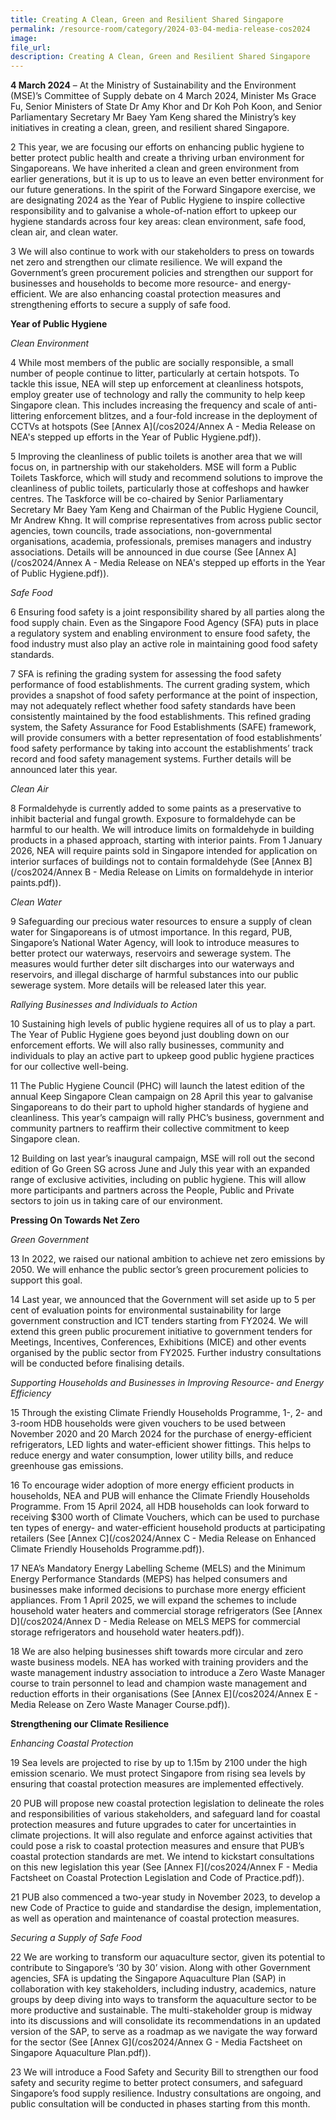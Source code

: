 ```yaml
---  
title: Creating A Clean, Green and Resilient Shared Singapore
permalink: /resource-room/category/2024-03-04-media-release-cos2024
image:  
file_url:  
description: Creating A Clean, Green and Resilient Shared Singapore
--- 
```


**4 March 2024** – At the Ministry of Sustainability and the Environment (MSE)’s Committee of Supply debate on 4 March 2024, Minister Ms Grace Fu, Senior Ministers of State Dr Amy Khor and Dr Koh Poh Koon, and Senior Parliamentary Secretary Mr Baey Yam Keng shared the Ministry’s key initiatives in creating a clean, green, and resilient shared Singapore.

2 This year, we are focusing our efforts on enhancing public hygiene to better protect public health and create a thriving urban environment for Singaporeans. We have inherited a clean and green environment from earlier generations, but it is up to us to leave an even better environment for our future generations. In the spirit of the Forward Singapore exercise, we are designating 2024 as the Year of Public Hygiene to inspire collective responsibility and to galvanise a whole-of-nation effort to upkeep our hygiene standards across four key areas: clean environment, safe food, clean air, and clean water.

3 We will also continue to work with our stakeholders to press on towards net zero and strengthen our climate resilience. We will expand the Government’s green procurement policies and strengthen our support for businesses and households to become more resource- and energy-efficient. We are also enhancing coastal protection measures and strengthening efforts to secure a supply of safe food.

**Year of Public Hygiene**

_Clean Environment_

4 While most members of the public are socially responsible, a small number of people continue to litter, particularly at certain hotspots. To tackle this issue, NEA will step up enforcement at cleanliness hotspots, employ greater use of technology and rally the community to help keep Singapore clean. This includes increasing the frequency and scale of anti-littering enforcement blitzes, and a four-fold increase in the deployment of CCTVs at hotspots (See [Annex A](/cos2024/Annex A - Media Release on NEA's stepped up efforts in the Year of Public Hygiene.pdf)).

5 Improving the cleanliness of public toilets is another area that we will focus on, in partnership with our stakeholders. MSE will form a Public Toilets Taskforce, which will study and recommend solutions to improve the cleanliness of public toilets, particularly those at coffeshops and hawker centres. The Taskforce will be co-chaired by Senior Parliamentary Secretary Mr Baey Yam Keng and Chairman of the Public Hygiene Council, Mr Andrew Khng. It will comprise representatives from across public sector agencies, town councils, trade associations, non-governmental organisations, academia, professionals, premises managers and industry associations. Details will be announced in due course (See [Annex A](/cos2024/Annex A - Media Release on NEA's stepped up efforts in the Year of Public Hygiene.pdf)).

_Safe Food_

6 Ensuring food safety is a joint responsibility shared by all parties along the food supply chain. Even as the Singapore Food Agency (SFA) puts in place a regulatory system and enabling environment to ensure food safety, the food industry must also play an active role in maintaining good food safety standards.

7 SFA is refining the grading system for assessing the food safety performance of food establishments. The current grading system, which provides a snapshot of food safety performance at the point of inspection, may not adequately reflect whether food safety standards have been consistently maintained by the food establishments. This refined grading system, the Safety Assurance for Food Establishments (SAFE) framework, will provide consumers with a better representation of food establishments’ food safety performance by taking into account the establishments’ track record and food safety management systems. Further details will be announced later this year.

_Clean Air_

8 Formaldehyde is currently added to some paints as a preservative to inhibit bacterial and fungal growth. Exposure to formaldehyde can be harmful to our health. We will introduce limits on formaldehyde in building products in a phased approach, starting with interior paints. From 1 January 2026, NEA will require paints sold in Singapore intended for application on interior surfaces of buildings not to contain formaldehyde (See [Annex B](/cos2024/Annex B - Media Release on Limits on formaldehyde in interior paints.pdf)).

_Clean Water_

9 Safeguarding our precious water resources to ensure a supply of clean water for Singaporeans is of utmost importance. In this regard, PUB, Singapore’s National Water Agency, will look to introduce measures to better protect our waterways, reservoirs and sewerage system. The measures would further deter silt discharges into our waterways and reservoirs, and illegal discharge of harmful substances into our public sewerage system. More details will be released later this year.

_Rallying Businesses and Individuals to Action_

10 Sustaining high levels of public hygiene requires all of us to play a part. The Year of Public Hygiene goes beyond just doubling down on our enforcement efforts. We will also rally businesses, community and individuals to play an active part to upkeep good public hygiene practices for our collective well-being.

11 The Public Hygiene Council (PHC) will launch the latest edition of the annual Keep Singapore Clean campaign on 28 April this year to galvanise Singaporeans to do their part to uphold higher standards of hygiene and cleanliness. This year’s campaign will rally PHC’s business, government and community partners to reaffirm their collective commitment to keep Singapore clean.

12 Building on last year’s inaugural campaign, MSE will roll out the second edition of Go Green SG across June and July this year with an expanded range of exclusive activities, including on public hygiene. This will allow more participants and partners across the People, Public and Private sectors to join us in taking care of our environment.

**Pressing On Towards Net Zero**

_Green Government_

13 In 2022, we raised our national ambition to achieve net zero emissions by 2050. We will enhance the public sector’s green procurement policies to support this goal.

14 Last year, we announced that the Government will set aside up to 5 per cent of evaluation points for environmental sustainability for large government construction and ICT tenders starting from FY2024. We will extend this green public procurement initiative to government tenders for Meetings, Incentives, Conferences, Exhibitions (MICE) and other events organised by the public sector from FY2025. Further industry consultations will be conducted before finalising details.

_Supporting Households and Businesses in Improving Resource- and Energy Efficiency_

15 Through the existing Climate Friendly Households Programme, 1-, 2- and 3-room HDB households were given vouchers to be used between November 2020 and 20 March 2024 for the purchase of energy-efficient refrigerators, LED lights and water-efficient shower fittings. This helps to reduce energy and water consumption, lower utility bills, and reduce greenhouse gas emissions.

16 To encourage wider adoption of more energy efficient products in households, NEA and PUB will enhance the Climate Friendly Households Programme. From 15 April 2024, all HDB households can look forward to receiving $300 worth of Climate Vouchers, which can be used to purchase ten types of energy- and water-efficient household products at participating retailers (See [Annex C](/cos2024/Annex C - Media Release on Enhanced Climate Friendly Households Programme.pdf)).

17 NEA’s Mandatory Energy Labelling Scheme (MELS) and the Minimum Energy Performance Standards (MEPS) has helped consumers and businesses make informed decisions to purchase more energy efficient appliances. From 1 April 2025, we will expand the schemes to include household water heaters and commercial storage refrigerators (See [Annex D](/cos2024/Annex D - Media Release on MELS MEPS for commercial storage refrigerators and household water heaters.pdf)).

18 We are also helping businesses shift towards more circular and zero waste business models. NEA has worked with training providers and the waste management industry association to introduce a Zero Waste Manager course to train personnel to lead and champion waste management and reduction efforts in their organisations (See [Annex E](/cos2024/Annex E - Media Release on Zero Waste Manager Course.pdf)).

**Strengthening our Climate Resilience**

_Enhancing Coastal Protection_

19 Sea levels are projected to rise by up to 1.15m by 2100 under the high emission scenario. We must protect Singapore from rising sea levels by ensuring that coastal protection measures are implemented effectively.

20 PUB will propose new coastal protection legislation to delineate the roles and responsibilities of various stakeholders, and safeguard land for coastal protection measures and future upgrades to cater for uncertainties in climate projections. It will also regulate and enforce against activities that could pose a risk to coastal protection measures and ensure that PUB’s coastal protection standards are met. We intend to kickstart consultations on this new legislation this year (See [Annex F](/cos2024/Annex F - Media Factsheet on Coastal Protection Legislation and Code of Practice.pdf)).

21 PUB also commenced a two-year study in November 2023, to develop a new Code of Practice to guide and standardise the design, implementation, as well as operation and maintenance of coastal protection measures.

_Securing a Supply of Safe Food_

22 We are working to transform our aquaculture sector, given its potential to contribute to Singapore’s ‘30 by 30’ vision. Along with other Government agencies, SFA is updating the Singapore Aquaculture Plan (SAP) in collaboration with key stakeholders, including industry, academics, nature groups by deep diving into ways to transform the aquaculture sector to be more productive and sustainable. The multi-stakeholder group is midway into its discussions and will consolidate its recommendations in an updated version of the SAP, to serve as a roadmap as we navigate the way forward for the sector (See [Annex G](/cos2024/Annex G - Media Factsheet on Singapore Aquaculture Plan.pdf)).

23 We will introduce a Food Safety and Security Bill to strengthen our food safety and security regime to better protect consumers, and safeguard Singapore’s food supply resilience. Industry consultations are ongoing, and public consultation will be conducted in phases starting from this month.
